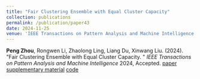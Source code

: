```yaml
---
title: "Fair Clustering Ensemble with Equal Cluster Capacity"
collection: publications
permalink: /publication/paper43
date: 2024-11-25
venue: 'IEEE Transactions on Pattern Analysis and Machine Intelligence'
---
```


**Peng Zhou**, Rongwen Li, Zhaolong Ling, Liang Du, Xinwang Liu. (2024). &quot;Fair Clustering Ensemble with Equal Cluster Capacity. &quot; <i>IEEE Transactions on Pattern Analysis and Machine Intelligence</i> 2024, Accepted.  [paper](http://Doctor-Nobody.github.io/papers/pami2024.pdf) [supplementary material](http://Doctor-Nobody.github.io/papers/appendix-pami2024.pdf) [code](http://Doctor-Nobody.github.io/codes/FCE.7z)